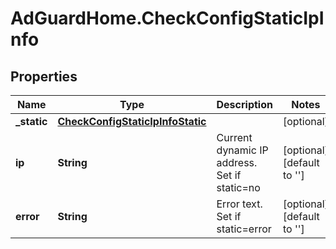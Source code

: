 # AdGuardHome.CheckConfigStaticIpInfo

## Properties

Name | Type | Description | Notes
------------ | ------------- | ------------- | -------------
**_static** | [**CheckConfigStaticIpInfoStatic**](CheckConfigStaticIpInfoStatic.md) |  | [optional] 
**ip** | **String** | Current dynamic IP address. Set if static&#x3D;no | [optional] [default to &#39;&#39;]
**error** | **String** | Error text. Set if static&#x3D;error | [optional] [default to &#39;&#39;]


